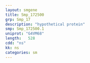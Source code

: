 ```yaml
---
layout: smgene
title: Smp_172500
grp: Smp_17
description: "hypothetical protein"
smp: Smp_172500.1
uniprot: "G4VM68"
length:   528
cdd: "ns"
kk: ns
categories: sm
---
```

